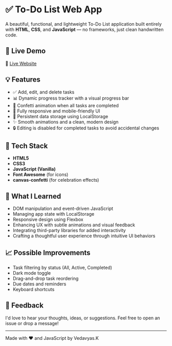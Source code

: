 # ✅ To-Do List Web App

A beautiful, functional, and lightweight To-Do List application built entirely with **HTML**, **CSS**, and **JavaScript** — no frameworks, just clean handwritten code.

## 🚀 Live Demo

🔗 [Live Website](https://todo-list-alpha-ashy.vercel.app/)  

## 💡 Features

- ✅ Add, edit, and delete tasks  
- 📊 Dynamic progress tracker with a visual progress bar  
- 🎉 Confetti animation when all tasks are completed  
- 📱 Fully responsive and mobile-friendly UI  
- 💾 Persistent data storage using LocalStorage  
- ✨ Smooth animations and a clean, modern design  
- 🔒 Editing is disabled for completed tasks to avoid accidental changes

## 🔧 Tech Stack

- **HTML5**  
- **CSS3**  
- **JavaScript (Vanilla)**  
- **Font Awesome** (for icons)  
- **canvas-confetti** (for celebration effects)

## 🧠 What I Learned

- DOM manipulation and event-driven JavaScript  
- Managing app state with LocalStorage  
- Responsive design using Flexbox  
- Enhancing UX with subtle animations and visual feedback  
- Integrating third-party libraries for added interactivity  
- Crafting a thoughtful user experience through intuitive UI behaviors

## 📈 Possible Improvements

- Task filtering by status (All, Active, Completed)  
- Dark mode toggle  
- Drag-and-drop task reordering  
- Due dates and reminders  
- Keyboard shortcuts

## 🙌 Feedback

I'd love to hear your thoughts, ideas, or suggestions. Feel free to open an issue or drop a message!

---

Made with ❤️ and JavaScript by Vedavyas.K
